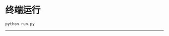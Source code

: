# 终端运行

```shell
python run.py
```
************************************************************************************************************************************************************************************************************************************************************************************************************************************************************************************************************************************************************************************************************************************************************************************************************************************************************************************************************************************************************************************************************************************************************************************************************************************************************************************************************************************************************************************************************************************************************************************************************************************